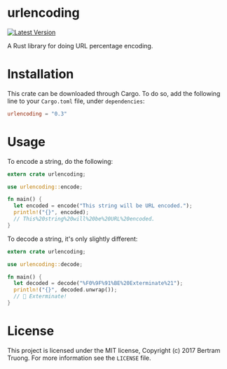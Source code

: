 # urlencoding

[![Latest Version](https://img.shields.io/crates/v/urlencoding.svg)](https://crates.io/crates/urlencoding)

A Rust library for doing URL percentage encoding.

Installation
============

This crate can be downloaded through Cargo. To do so, add the following line to your `Cargo.toml` file, under `dependencies`:

```toml
urlencoding = "0.3"
```

Usage
=====

To encode a string, do the following:

```rust
extern crate urlencoding;

use urlencoding::encode;

fn main() {
  let encoded = encode("This string will be URL encoded.");
  println!("{}", encoded);
  // This%20string%20will%20be%20URL%20encoded.
}
```

To decode a string, it's only slightly different:

```rust
extern crate urlencoding;

use urlencoding::decode;

fn main() {
  let decoded = decode("%F0%9F%91%BE%20Exterminate%21");
  println!("{}", decoded.unwrap());
  // 👾 Exterminate!
}
```

License
=======

This project is licensed under the MIT license, Copyright (c) 2017 Bertram Truong. For more information see the `LICENSE` file.
